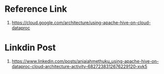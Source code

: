 # Reference Link
1. https://cloud.google.com/architecture/using-apache-hive-on-cloud-dataproc

# Linkdin Post
1. https://www.linkedin.com/posts/anjaiahmethuku_using-apache-hive-on-dataproc-cloud-architecture-activity-6827238312676229120-xvk5
